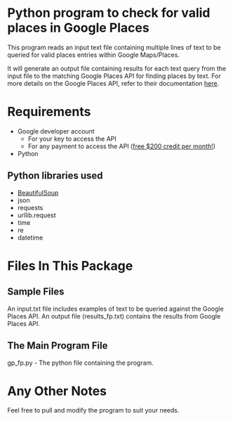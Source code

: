 ﻿# Python program to check for valid places in Google Places

This program reads an input text file containing multiple lines of text to be queried for valid places entries within Google Maps/Places. 

It will generate an output file containing results for each text query from the input file to the matching Google Places API for finding places by text. For more details on the Google Places API, refer to their documentation [here](https://developers.google.com/places/web-service/search).

# Requirements

 - Google developer account
	 - For your key to access the API
	 - For any payment to access the API ([free $200 credit per month!](https://cloud.google.com/maps-platform/pricing/))
 - Python

## Python libraries used

 - [BeautifulSoup](https://www.crummy.com/software/BeautifulSoup/bs4/doc/)
 - json
 - requests
 - urllib.request
 - time
 - re
 - datetime

# Files In This Package

## Sample Files
An input.txt file includes examples of text to be queried against the Google Places API. 
An output file (results_fp.txt) contains the results from Google Places API. 

## The Main Program File
gp_fp.py - The python file containing the program.

# Any Other Notes

Feel free to pull and modify the program to suit your needs. 
